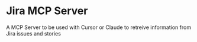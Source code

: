 # Jira MCP Server
A MCP Server to be used with Cursor or Claude to retreive information from Jira issues and stories
